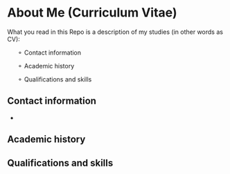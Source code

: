 # About Me (Curriculum Vitae)
What you read in this Repo is a description of my studies (in other words as CV):

&nbsp;&nbsp;&nbsp;&nbsp;&nbsp;&nbsp;&#9900; Contact information

&nbsp;&nbsp;&nbsp;&nbsp;&nbsp;&nbsp;&#9900; Academic history

&nbsp;&nbsp;&nbsp;&nbsp;&nbsp;&nbsp;&#9900; Qualifications and skills
## Contact information
-
## Academic history
## Qualifications and skills
